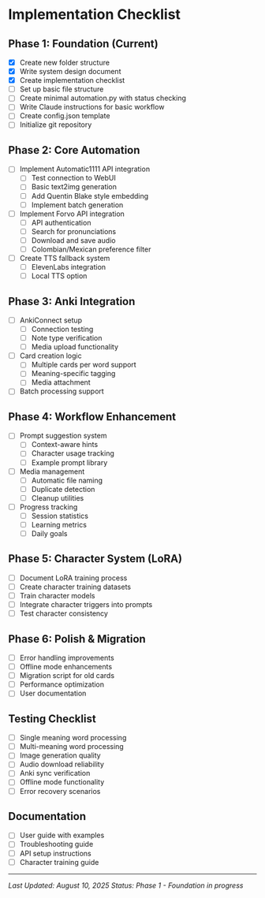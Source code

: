 # Implementation Checklist

## Phase 1: Foundation (Current)
- [x] Create new folder structure
- [x] Write system design document
- [x] Create implementation checklist
- [ ] Set up basic file structure
- [ ] Create minimal automation.py with status checking
- [ ] Write Claude instructions for basic workflow
- [ ] Create config.json template
- [ ] Initialize git repository

## Phase 2: Core Automation
- [ ] Implement Automatic1111 API integration
  - [ ] Test connection to WebUI
  - [ ] Basic text2img generation
  - [ ] Add Quentin Blake style embedding
  - [ ] Implement batch generation
- [ ] Implement Forvo API integration
  - [ ] API authentication
  - [ ] Search for pronunciations
  - [ ] Download and save audio
  - [ ] Colombian/Mexican preference filter
- [ ] Create TTS fallback system
  - [ ] ElevenLabs integration
  - [ ] Local TTS option

## Phase 3: Anki Integration
- [ ] AnkiConnect setup
  - [ ] Connection testing
  - [ ] Note type verification
  - [ ] Media upload functionality
- [ ] Card creation logic
  - [ ] Multiple cards per word support
  - [ ] Meaning-specific tagging
  - [ ] Media attachment
- [ ] Batch processing support

## Phase 4: Workflow Enhancement
- [ ] Prompt suggestion system
  - [ ] Context-aware hints
  - [ ] Character usage tracking
  - [ ] Example prompt library
- [ ] Media management
  - [ ] Automatic file naming
  - [ ] Duplicate detection
  - [ ] Cleanup utilities
- [ ] Progress tracking
  - [ ] Session statistics
  - [ ] Learning metrics
  - [ ] Daily goals

## Phase 5: Character System (LoRA)
- [ ] Document LoRA training process
- [ ] Create character training datasets
- [ ] Train character models
- [ ] Integrate character triggers into prompts
- [ ] Test character consistency

## Phase 6: Polish & Migration
- [ ] Error handling improvements
- [ ] Offline mode enhancements
- [ ] Migration script for old cards
- [ ] Performance optimization
- [ ] User documentation

## Testing Checklist
- [ ] Single meaning word processing
- [ ] Multi-meaning word processing
- [ ] Image generation quality
- [ ] Audio download reliability
- [ ] Anki sync verification
- [ ] Offline mode functionality
- [ ] Error recovery scenarios

## Documentation
- [ ] User guide with examples
- [ ] Troubleshooting guide
- [ ] API setup instructions
- [ ] Character training guide

---

*Last Updated: August 10, 2025*
*Status: Phase 1 - Foundation in progress*
